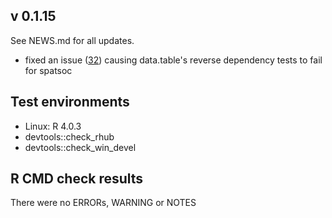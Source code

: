 ## v 0.1.15
See NEWS.md for all updates. 

* fixed an issue ([32](https://github.com/ropensci/spatsoc/issues/32)) causing data.table's reverse dependency tests to fail for spatsoc

## Test environments
* Linux: R 4.0.3
* devtools::check_rhub
* devtools::check_win_devel

## R CMD check results

There were no ERRORs, WARNING or NOTES
